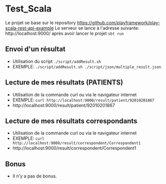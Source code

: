 # Test_Scala

Le projet se base sur le repository https://github.com/playframework/play-scala-rest-api-example
Le serveur se lance à l'adresse suivante: http://localhost:9000/ après avoir lancer le projet `sbt run`

## Envoi d'un résultat

* Utilisation du script `./script/addResult.sh`
* EXEMPLE: `./script/addResult.sh ./script/json/multiple_result.json`

## Lecture de mes résultats (PATIENTS)

* Utilisation de la commande curl ou via le navigateur internet
* EXEMPLE: `curl http://localhost:9000/result/patient/92010201867`
* http://localhost:9000/result/patient/92010201867

## Lecture de mes résultats correspondants

* Utilisation de la commande curl ou via le navigateur internet
* EXEMPLE: `curl http://localhost:9000/result/correspondent/Correspondent1`
* http://localhost:9000/result/correspondent/Correspondent1

## Bonus

* Il n'y a pas de bonus.
